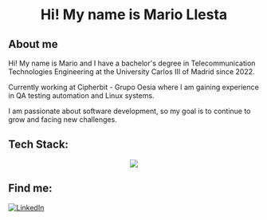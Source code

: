 <h1 align="center">Hi! My name is Mario Llesta </h1>
<p align="center"> </p>


## About me

Hi! My name is Mario and I have a bachelor's degree in Telecommunication Technologies Engineering at the University Carlos III of Madrid since 2022.

Currently working at Cipherbit - Grupo Oesia where I am gaining experience in QA testing automation and Linux systems.

I am passionate about software development, so my goal is to continue to grow and facing new challenges.

##
## Tech Stack:

<p align="center">
  <a href="#">
    <img src="https://skillicons.dev/icons?i=python,fastapi,javascript,react,tailwind,postgresql,linux,ansible,jenkins&theme=light"/>
  </a>
</p>

##
## Find me:
[![LinkedIn](https://img.shields.io/badge/LinkedIn-Mario_Llesta-0A66C2?style=for-the-badge&logo=linkedin&logoColor=white&labelColor=101010)](https://www.linkedin.com/in/mario-llesta)
